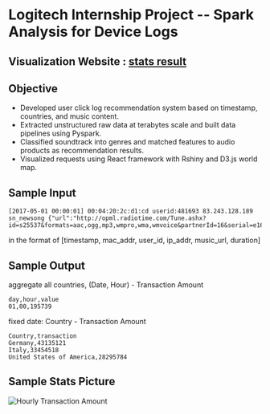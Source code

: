 # Logitech Internship Project -- Spark Analysis for Device Logs

## Visualization Website : [stats result](https://dlwo-logitech.shinyapps.io/transmit_00/)

## Objective
* Developed user click log recommendation system based on timestamp, countries, and music content.
* Extracted unstructured raw data at terabytes scale and built data pipelines using Pyspark.
* Classified soundtrack into genres and matched features to audio products as recommendation results.
* Visualized requests using React framework with Rshiny and D3.js world map.

## Sample Input
```
[2017-05-01 00:00:01] 00:04:20:2c:d1:cd userid:481693 83.243.128.189 sn_newsong {"url":"http://opml.radiotime.com/Tune.ashx?id=s25537&formats=aac,ogg,mp3,wmpro,wma,wmvoice&partnerId=16&serial=e162495252632f6e8db708607cf8d94a","secs":300} 
```
in the format of [timestamp, mac_addr, user_id, ip_addr, music_url, duration]

## Sample Output
aggregate all countries, (Date, Hour) - Transaction Amount
```
day,hour,value
01,00,195739
```
fixed date: Country - Transaction Amount

```
Country,transaction
Germany,43135121
Italy,33454518
United States of America,28295784
```

## Sample Stats Picture



![Hourly Transaction Amount](https://raw.githubusercontent.com/may811204/UserPreferenceAnaylsis/blob/master/statsPlots/horiz_plot_2016_02.png)


